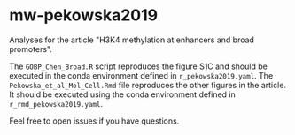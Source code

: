 # mw-pekowska2019

Analyses for the article "H3K4 methylation at enhancers and broad promoters".

The `GOBP_Chen_Broad.R` script reproduces the figure S1C and should be executed in the conda environment defined in `r_pekowska2019.yaml`.
The `Pekowska_et_al_Mol_Cell.Rmd` file reproduces the other figures in the article. It should be executed using the conda environment defined in `r_rmd_pekowska2019.yaml`.

Feel free to open issues if you have questions.
